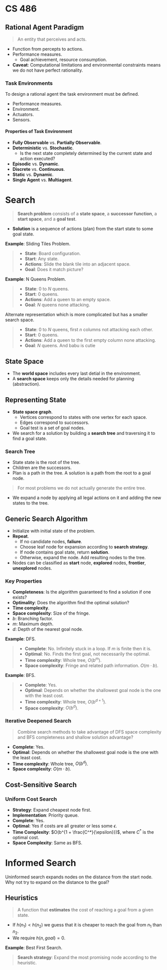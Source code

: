 CS 486
=

## Rational Agent Paradigm

> An entity that perceives and acts.

- Function from percepts to actions.
- Performance measures.
    - Goal achievement, resource consumption.
- **Caveat**: Computational limitations and environmental constraints means we do not have perfect rationality.

### Task Environments

To design a rational agent the task environment must be defined.

- Performance measures.
- Environment.
- Actuators.
- Sensors.

#### Properties of Task Environment

- **Fully Observable** vs. **Partially Observable**.
- **Deterministic** vs. **Stochastic**.
    - Is the next state completely determined by the current state and action executed?
- **Episodic** vs. **Dynamic**.
- **Discrete** vs. **Continuous**.
- **Static** vs. **Dynamic**.
- **Single Agent** vs. **Multiagent**.

# Search

> **Search problem** consists of a **state space**, a **successor function**, a **start space**, and a **goal test**.

- **Solution** is a sequence of actions (plan) from the start state to some goal state.

**Example**: Sliding Tiles Problem.

> - **State**: Board configuration.
> - **Start**: Any state.
> - **Actions**: Slide the blank tile into an adjacent space.
> - **Goal**: Does it match picture?

**Example**: N Queens Problem.

> - **State**: $0$ to $N$ queens.
> - **Start**: $0$ queens.
> - **Actions**: Add a queen to an empty space.
> - **Goal**: $N$ queens none attacking.

Alternate representation which is more complicated but has a smaller search space.

> - **State**: $0$ to $N$ queens, first $n$ columns not attacking each other.
> - **Start**: $0$ queens.
> - **Actions**: Add a queen to the first empty column none attacking.
> - **Goal**: $N$ queens. And babu is cutie

## State Space

- The **world space** includes every last detial in the environment.
- A **search space** keeps only the details needed for planning (abstraction).

## Representing State

- **State space graph**.
    - Vertices correspond to states with one vertex for each space.
    - Edges correspond to successors.
    - Goal test is a set of goal nodes.
- We search for a solution by building a **search tree** and traversing it to find a goal state.

### Search Tree

- State state is the root of the tree.
- Children are the successors.
- Plan is a path in the tree. A solution is a path from the root to a goal node.

> For most problems we do not actually generate the entire tree.

- We expand a node by applying all legal actions on it and adding the new states to the tree.

## Generic Search Algorithm

- Initialize with initial state of the problem.
- **Repeat**.
    - If no candidate nodes, **faliure**.
    - Choose leaf node for expansion according to **search strategy**.
    - If node contains goal state, return **solution**.
    - Otherwise, expand the node. Add resulting nodes to the tree.
- Nodes can be classified as **start** node, **explored** nodes, **frontier**, **unexplored** nodes.

### Key Properties

- **Completeness**: Is the algorithm guaranteed to find a solution if one exists?
- **Optimality**: Does the algorithm find the optimal solution?
- **Time complexity**.
- **Space complexity**: Size of the fringe.
- $b$: Branching factor.
- $m$: Maximum depth.
- $d$: Depth of the nearest goal node.

**Example**: DFS.

> - **Complete**: No. Infinitely stuck in a loop. If $m$ is finite then it is.
> - **Optimal**: No. Finds the first goal, not necessarily the optimal.
> - **Time complexity**: Whole tree, $O(b^m)$.
> - **Space complexity**: Fringe and related path information. $O(m \cdot b)$.

**Example**: BFS.

> - **Complete**: Yes.
> - **Optimal**: Depends on whether the shallowest goal node is the one with the least cost.
> - **Time complexity**: Whole tree, $O(b^{d + 1})$.
> - **Space complexity**: $O(b^d)$.

### Iterative Deepened Search

> Combine search methods to take advantage of DFS space complexity and BFS completeness and shallow solution advantage?

- **Complete**: Yes.
- **Optimal**: Depends on whether the shallowest goal node is the one with the least cost.
- **Time complexity**: Whole tree, $O(b^d)$.
- **Space complexity**: $O(m \cdot b)$.

## Cost-Sensitive Search

### Uniform Cost Search

- **Strategy**: Expand cheapest node first.
- **Implementation**: Priority queue.
- **Complete**: Yes.
- **Optimal**: Yes if costs are all greater or less some $\epsilon$.
- **Time Complexity**: $O(b^{1 + \frac{C^*}{\epsilon}})$, where $C^*$ is the optimal cost.
- **Space Complexity**: Same as BFS.

# Informed Search

Uninformed search expands nodes on the distance from the start node. Why not try to expand on the distance to the goal?

## Heuristics

> A function that **estimates** the cost of reaching a goal from a given state.

- If $h(n_1) < h(n_2)$ we guess that it is cheaper to reach the goal from $n_1$ than $n_2$.
- We require $h(n, goal) = 0$.

**Example**: Best First Search.

> **Search strategy**: Expand the most promising node according to the heuristic.
